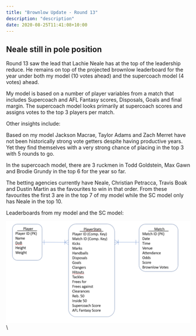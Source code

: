 ```yaml
---
title: "Brownlow Update - Round 13"
description: "description"
date: 2020-08-25T11:41:08+10:00
---
```


## Neale still in pole position 

Round 13 saw the lead that Lachie Neale has at the top of the leadership reduce. He remains on top of the projected brownlow leaderboard for the year under both my model (10 votes ahead) and the supercoach model (4 votes) ahead. 

My model is based on a number of player variables from a match that includes Supercoach and AFL Fantasy scores, Disposals, Goals and final margin. The supercoach model looks primarily at supercoach scores and assigns votes to the top 3 players per match. 

Other insights include:

Based on my model Jackson Macrae, Taylor Adams and Zach Merret have not been historically strong vote getters despite having productive years. Yet they find themselves with a very strong chance of placing in the top 3 with 5 rounds to go.

In the supercoach model, there are 3 ruckmen in Todd Goldstein, Max Gawn and Brodie Grundy in the top 6 for the year so far.

The betting agencies currently have Neale, Christian Petracca, Travis Boak and Dustin Martin as the favourites to win in that order. From these favourites the first 3 are in the top 7 of my model while the SC model only has Neale in the top 10.

Leaderboards from my model and the SC model:

![ERD_1](https://raw.githubusercontent.com/briankleo/myblog/master/image/ProposedERD.png?token=AQBDIGFQI7CJHH354WJ5S5S7CKPZ4)\
